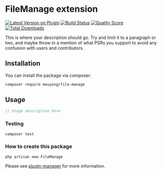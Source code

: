 # FileManage extension

[![Latest Version on Plugin](https://img.shields.io/packagist/v/mouyong/file-manage.svg?style=flat-square)](https://packagist.org/packages/mouyong/file-manage)
[![Build Status](https://img.shields.io/travis/mouyong/file-manage/master.svg?style=flat-square)](https://travis-ci.org/mouyong/file-manage)
[![Quality Score](https://img.shields.io/scrutinizer/g/mouyong/file-manage.svg?style=flat-square)](https://scrutinizer-ci.com/g/mouyong/file-manage)
[![Total Downloads](https://img.shields.io/packagist/dt/mouyong/file-manage.svg?style=flat-square)](https://packagist.org/packages/mouyong/file-manage)

This is where your description should go. Try and limit it to a paragraph or two, and maybe throw in a mention of what PSRs you support to avoid any confusion with users and contributors.

## Installation

You can install the package via composer:

```bash
composer require mouyong/file-manage
```

## Usage

``` php
// Usage description here
```

### Testing

``` bash
composer test
```

### How to create this package

`php artisan new FileManage`

Please see [plugin-manager](https://github.com/fresns/plugin-manager) for more information.
